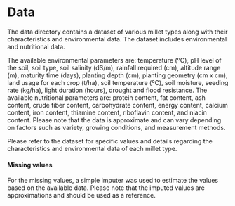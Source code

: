 # Data

The data directory contains a dataset of various millet types along with their characteristics and environmental data. The dataset includes environmental and nutritional data. 

The available environmental parameters are: temperature (ºC), pH level of the soil, soil type, soil salinity (dS/m), rainfall required (cm), altitude range (m), maturity time (days), planting depth (cm), planting geometry (cm x cm), land usage for each crop (t/ha), soil temperature (ºC), soil moisture, seeding rate (kg/ha), light duration (hours), drought and flood resistance. 
The available nutritional parameters are: protein content, fat content, ash content, crude fiber content, carbohydrate content, energy content, calcium content, iron content, thiamine content, riboflavin content, and niacin content. Please note that the data is approximate and can vary depending on factors such as variety, growing conditions, and measurement methods.

Please refer to the dataset for specific values and details regarding the characteristics and environmental data of each millet type.

#### Missing values
For the missing values, a simple imputer was used to estimate the values based on the available data. Please note that the imputed values are approximations and should be used as a reference.

